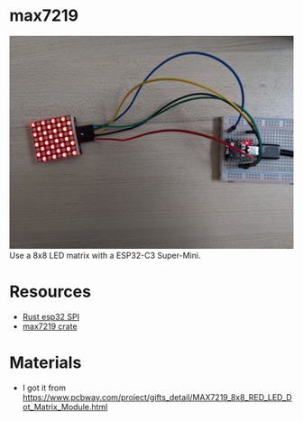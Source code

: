 # max7219
![Picture](./picture.jpg)
Use a 8x8 LED matrix with a ESP32-C3 Super-Mini.

# Resources
- [Rust esp32 SPI](https://github.com/shanemmattner/ESP32-C3_Rust_Tutorials/tree/abe228df29f93bb43d22aee3868eb8bb2b03574a/Tutorials/p6-spi)
- [max7219 crate](https://crates.io/crates/max7219)

# Materials
- I got it from https://www.pcbway.com/project/gifts_detail/MAX7219_8x8_RED_LED_Dot_Matrix_Module.html
